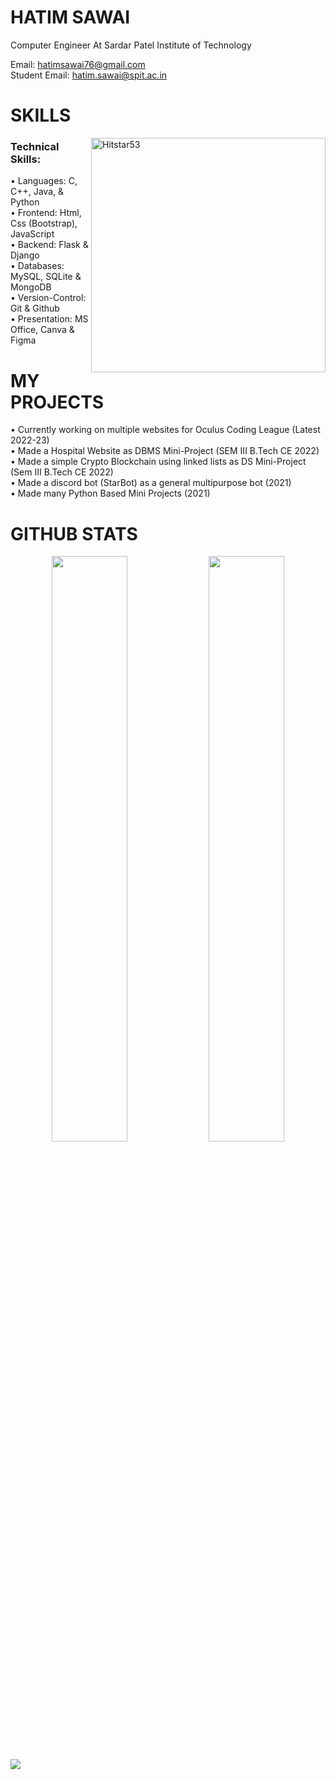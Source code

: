 # HATIM SAWAI
Computer Engineer At Sardar Patel Institute of Technology  

Email: hatimsawai76@gmail.com  
Student Email: hatim.sawai@spit.ac.in    

# SKILLS   
<img align="right" width="375px" src="https://github-readme-stats.vercel.app/api/top-langs?username=Hitstar53&show_icons=true&locale=en&layout=compact&theme=tokyonight" alt="Hitstar53"/>  

### Technical Skills:   
• Languages: C, C++, Java, & Python  
• Frontend: Html, Css (Bootstrap), JavaScript  
• Backend: Flask & Django  
• Databases: MySQL, SQLite & MongoDB  
• Version-Control: Git & Github     
• Presentation: MS Office, Canva & Figma     

# MY PROJECTS
• Currently working on multiple websites for Oculus Coding League (Latest 2022-23)  
• Made a Hospital Website as DBMS Mini-Project (SEM III B.Tech CE 2022)  
• Made a simple Crypto Blockchain using linked lists as DS Mini-Project (Sem III B.Tech CE 2022)  
• Made a discord bot (StarBot) as a general multipurpose bot (2021)  
• Made many Python Based Mini Projects (2021)  

# GITHUB STATS

<!-- <p align="center">
  <img src="https://activity-graph.herokuapp.com/graph?username=Hitstar53&theme=react" width = "97.5%">
</p> -->

<p align="center">
<img src="https://github-readme-stats.vercel.app/api?username=Hitstar53&count_private=true&show_icons=true&&theme=react&include_all_commits=true" width = "49%">
<img src="https://github-readme-streak-stats.herokuapp.com?user=Hitstar53&theme=react" width = "49%">
</p>
<img src="https://github-profile-summary-cards.vercel.app/api/cards/profile-details?username=Hitstar53&theme=react">
